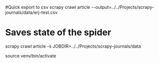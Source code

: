 #Quick export to csv
scrapy crawl article --output=../../Projects/scrapy-journals/data/erj-test.csv

# Saves state of the spider
scrapy crawl article -s  JOBDIR=../../Projects/scrapy-journals/data

source venv/bin/activate
